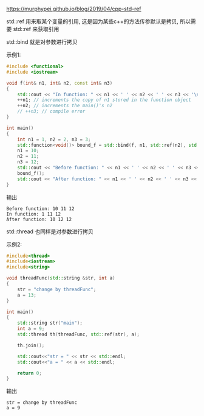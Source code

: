 https://murphypei.github.io/blog/2019/04/cpp-std-ref

std::ref 用来取某个变量的引用, 这是因为某些c++的方法传参默认是拷贝, 所以需要 std::ref 来获取引用

std::bind 就是对参数进行拷贝

示例1:
```cpp
#include <functional>
#include <iostream>

void f(int& n1, int& n2, const int& n3)
{
    std::cout << "In function: " << n1 << ' ' << n2 << ' ' << n3 << '\n';
    ++n1; // increments the copy of n1 stored in the function object
    ++n2; // increments the main()'s n2
    // ++n3; // compile error
}

int main()
{
    int n1 = 1, n2 = 2, n3 = 3;
    std::function<void()> bound_f = std::bind(f, n1, std::ref(n2), std::cref(n3));
    n1 = 10;
    n2 = 11;
    n3 = 12;
    std::cout << "Before function: " << n1 << ' ' << n2 << ' ' << n3 << '\n';
    bound_f();
    std::cout << "After function: " << n1 << ' ' << n2 << ' ' << n3 << '\n';
}
```

输出
```
Before function: 10 11 12
In function: 1 11 12
After function: 10 12 12
```


std::thread 也同样是对参数进行拷贝

示例2:
```cpp
#include<thread>
#include<iostream>
#include<string>

void threadFunc(std::string &str, int a)
{
    str = "change by threadFunc";
    a = 13;
}

int main()
{
    std::string str("main");
    int a = 9;
    std::thread th(threadFunc, std::ref(str), a);

    th.join();

    std::cout<<"str = " << str << std::endl;
    std::cout<<"a = " << a << std::endl;

    return 0;
}
```

输出
```
str = change by threadFunc
a = 9
```